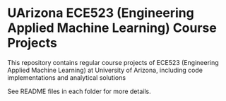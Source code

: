 # UArizona ECE523 (Engineering Applied Machine Learning) Course Projects

This repository contains regular course projects of ECE523 (Engineering Applied Machine Learning) at University of Arizona, including code implementations and analytical solutions


See README files in each folder for more details.
